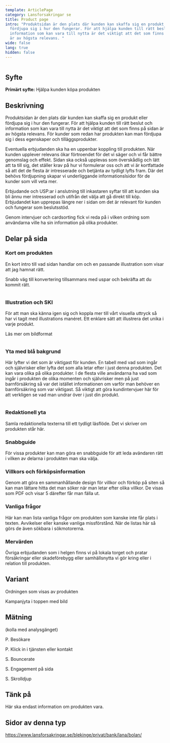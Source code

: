 ```yaml
---
template: ArticlePage
category: Lansforsakringar se
title: Product page
intro: "Produktsidan är den plats där kunden kan skaffa sig en produkt eller
  fördjupa sig i hur den fungerar. För att hjälpa kunden till rätt beslut och
  information som kan vara till nytta är det viktigt att det som finns på sidan
  är av högsta relevans. "
wide: false
lang: true
hidden: false
---
```

<figure class="Image Image__border"><img src="/img/lfse-produktsida.jpg" srcset="/img/lfse-produktsida.jpg 2x" alt=""><figcaption><div class="Image__caption"></div></figcaption></figure>

## Syfte

**Primärt syfte:** Hjälpa kunden köpa produkten

## Beskrivning

Produktsidan är den plats där kunden kan skaffa sig en produkt eller fördjupa sig i hur den fungerar. För att hjälpa kunden till rätt beslut och information som kan vara till nytta är det viktigt att det som finns på sidan är av högsta relevans. För kunder som redan har produkten kan man fördjupa sig i dess egenskaper och tilläggsprodukter.

Eventuella erbjudanden ska ha en uppenbar koppling till produkten. När kunden upplever relevans ökar förtroendet för det vi säger och vi får bättre genomslag och effekt. Sidan ska också upplevas som överskådlig och lätt att ta till sig, det ställer krav på hur vi formulerar oss och att vi är kortfattade så att det de flesta är intresserade och betjänta av tydligt lyfts fram. Där det behövs fördjupning skapar vi underliggande informationslsidor för de kunder som vill veta mer.

Erbjudande och USP:ar i anslutning till inkastaren syftar till att kunden ska bli ännu mer intresserad och utifrån det välja att gå direkt till köp. Erbjudandet kan upprepas längre ner i sidan om det är relevant för kunden och fungerar som beslutsstöd.

Genom intervjuer och cardsorting fick vi reda på i vilken ordning som användarna ville ha sin information på olika produkter.

## Delar på sida

### Kort om produkten

En kort intro till vad sidan handlar om och en passande illustration som visar att jag hamnat rätt.

Snabb väg till konvertering tillsammans med uspar och bekräfta att du kommit rätt.

<figure class="Image Image__background"><img src="/img/lfse-produktsida-01-short-info.jpg" srcset="/img/lfse-produktsida-01-short-info.jpg 2x" alt=""><figcaption><div class="Image__caption"></div></figcaption></figure>

### Illustration och SKI

För att man ska känna igen sig och koppla mer till vårt visuella uttryck så har vi tagit med illustrations manéret. Ett enklare sätt att illustrera det unika i varje produkt.

Läs mer om bildformat

<figure class="Image Image__background"><img src="/img/lfse-produktsida-02-illustration-o-erbjudande.jpg" srcset="/img/lfse-produktsida-02-illustration-o-erbjudande.jpg 2x" alt=""><figcaption><div class="Image__caption"></div></figcaption></figure>

### Yta med blå bakgrund

Här lyfter vi det som är viktigast för kunden. En tabell med vad som ingår och självrisker eller lyfta det som alla letar efter i just denna produkten. Det kan vara olika på olika produkter. I de flesta ville användarna ha vad som ingår i produkten de olika momenten och självrisker men på just barnförsäkring så var det istället informationen om varför man behöver en barnförsäkring som var viktigast. Så viktigt att göra kundintervjuer här för att verkligen se vad man undrar över i just din produkt. 



<figure class="Image Image__background"><img src="/img/lfse-produktsida-03-viktig-info.jpg" srcset="/img/lfse-produktsida-03-viktig-info.jpg 2x" alt=""><figcaption><div class="Image__caption"></div></figcaption></figure>

### Redaktionell yta

Samla redaktionella texterna till ett tydligt läsflöde. Det vi skriver om produkten står här.

### Snabbguide

För vissa produkter kan man göra en snabbguide för att leda avändaren rätt i vilken av delarna i produkten man ska välja.

### Villkors och förköpsinformation

Genom att göra en sammanhållande design för villkor och förköp på siten så kan man lättare hitta det man söker när man letar efter olika villkor. De visas som PDF och visar 5 därefter får man fälla ut.

### Vanliga frågor

Här kan man lista vanliga frågor om produkten som kanske inte får plats i texten. Avvikelser eller kanske vanliga missförstånd. När de listas här så görs de även sökbara i sökmotorerna. 

### Mervärden

Övriga erbjudanden som i helgen finns vi på lokala torget och pratar försäkringar eller skadeförebygg eller samhällsnytta vi gör kring eller i relation till produkten.

## Variant

Ordningen som visas av produkten

Kampanjyta i toppen med bild

## Mätning

(kolla med analysgänget)

P. Besökare

P. Klick in i tjänsten eller kontakt

S. Bouncerate

S. Engagement på sida

S. Skrolldjup

## Tänk på

Här ska endast information om produkten vara. 

## Sidor av denna typ

<https://www.lansforsakringar.se/blekinge/privat/bank/lana/bolan/>